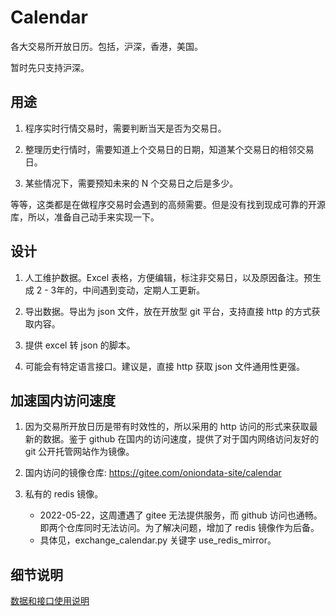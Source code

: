 # Calendar


各大交易所开放日历。包括，沪深，香港，美国。

暂时先只支持沪深。


## 用途

1. 程序实时行情交易时，需要判断当天是否为交易日。

2. 整理历史行情时，需要知道上个交易日的日期，知道某个交易日的相邻交易日。

3. 某些情况下，需要预知未来的 N 个交易日之后是多少。

等等，这类都是在做程序交易时会遇到的高频需要。但是没有找到现成可靠的开源库，所以，准备自己动手来实现一下。


## 设计

1. 人工维护数据。Excel 表格，方便编辑，标注非交易日，以及原因备注。预生成 2 - 3年的，中间遇到变动，定期人工更新。

2. 导出数据。导出为 json 文件，放在开放型 git 平台，支持直接 http 的方式获取内容。

3. 提供 excel 转 json 的脚本。

4. 可能会有特定语言接口。建议是，直接 http 获取 json 文件通用性更强。


## 加速国内访问速度

1. 因为交易所开放日历是带有时效性的，所以采用的 http 访问的形式来获取最新的数据。鉴于 github 在国内的访问速度，提供了对于国内网络访问友好的 git 公开托管网站作为镜像。

2. 国内访问的镜像仓库: https://gitee.com/oniondata-site/calendar

3. 私有的 redis 镜像。
    - 2022-05-22，这周遭遇了 gitee 无法提供服务，而 github 访问也通畅。即两个仓库同时无法访问。为了解决问题，增加了 redis 镜像作为后备。
    - 具体见，exchange_calendar.py 关键字 use_redis_mirror。


## 细节说明

[数据和接口使用说明](about_data_usage.md)
